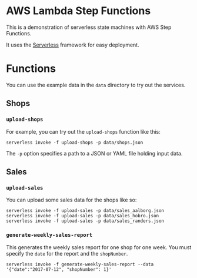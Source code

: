 # AWS Lambda Step Functions
This is a demonstration of serverless state machines with AWS Step Functions.

It uses the [Serverless](https://serverless.com) framework for easy deployment.


# Functions
You can use the example data in the `data` directory to try out the services.

## Shops
### `upload-shops`
For example, you can try out the `upload-shops` function like this:

    serverless invoke -f upload-shops -p data/shops.json
	
The `-p` option specifies a path to a JSON or YAML file holding input
data.


## Sales

### `upload-sales`
You can upload some sales data for the shops like so:

    serverless invoke -f upload-sales -p data/sales_aalborg.json
    serverless invoke -f upload-sales -p data/sales_hobro.json
    serverless invoke -f upload-sales -p data/sales_randers.json

### `generate-weekly-sales-report`
This generates the weekly sales report for one shop for one week.
You must specify the `date` for the report and the `shopNumber`.

    serverless invoke -f generate-weekly-sales-report --data '{"date":"2017-07-12", "shopNumber": 1}'


